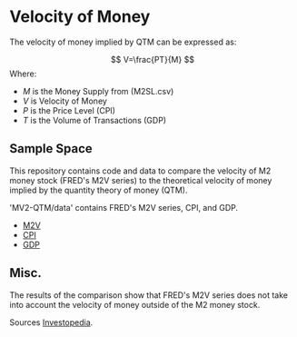 # Velocity of Money
The velocity of money implied by QTM can be expressed as:

$$ V=\frac{PT}{M} $$
Where: 

* $M$ is the Money Supply from (M2SL.csv)
* $V$ is Velocity of Money
* $P$ is the Price Level (CPI) 
* $T$ is the Volume of Transactions (GDP)

## Sample Space
This repository contains code and data to compare the velocity of M2 money stock (FRED's M2V series) to the theoretical velocity of money implied by the quantity theory of money (QTM).

'MV2-QTM/data' contains FRED's M2V series, CPI, and GDP.

* [M2V](https://fred.stlouisfed.org/series/M2V)
* [CPI](https://fred.stlouisfed.org/series/CPIAUCSL)
* [GDP](https://fred.stlouisfed.org/series/GDP)

## Misc.
The results of the comparison show that FRED's M2V series does not take into account the velocity of money outside of the M2 money stock.

Sources [Investopedia](https://www.investopedia.com/insights/what-is-the-quantity-theory-of-money/).
